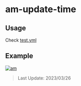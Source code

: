 # am-update-time

## Usage

Check [test.yml](.github/workflows/test.yml)

## Example

[![am][am-logo]][am-url]
> Last Update: 2023/03/26

[am-logo]:https://img.shields.io/badge/Apple%20Music-歌单-FA243C?logo=applemusic&logoColor=white&style=flat-square
[am-url]:https://music.apple.com/cn/playlist/just-my-favorite/pl.u-8aAVZglHWya2xM